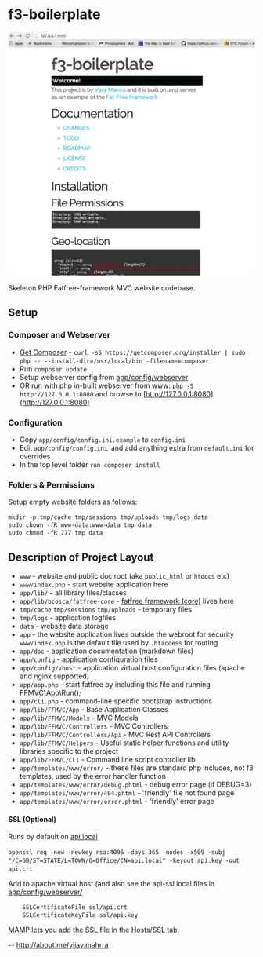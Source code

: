 # f3-boilerplate

![f3-boilerplate homepage screenshot](tmp/screenshot.png)

Skeleton PHP Fatfree-framework MVC website codebase.

## Setup

### Composer and Webserver

- [Get Composer](https://getcomposer.org/) - `curl -sS https://getcomposer.org/installer | sudo php -- --install-dir=/usr/local/bin -filename=composer`
- Run `composer update`
- Setup webserver config from [app/config/webserver](app/config/webserver)
- OR run with php in-built webserver from [www](www): `php -S http://127.0.0.1:8080` and browse to [http://127.0.0.1:8080](http://127.0.0.1:8080)

### Configuration
  - Copy `app/config/config.ini.example` to `config.ini`
  - Edit `app/config/config.ini `and add anything extra from `default.ini` for overrides
  - In the top level folder `run composer install`

### Folders & Permissions
Setup empty website folders as follows:

```
mkdir -p tmp/cache tmp/sessions tmp/uploads tmp/logs data
sudo chown -fR www-data:www-data tmp data
sudo chmod -fR 777 tmp data
```

## Description of Project Layout

 * `www` - website and public doc root (aka `public_html` or `htdocs` etc)
 * `www/index.php` - start website application here
 * `app/lib/` - all library files/classes
 * `app/lib/bcosca/fatfree-core` - [fatfree framework (core)](https://github.com/bcosca/fatfree-core) lives here
 * `tmp/cache` `tmp/sessions` `tmp/uploads` - temporary files
 * `tmp/logs` - application logfiles
 * `data` - website data storage
 * `app` - the website application lives outside the webroot for security `www/index.php` is the default file used by `.htaccess` for routing
 * `app/doc` - application documentation (markdown files)
 * `app/config` - application configuration files
 * `app/config/vhost` - application virtual host configuration files (apache and nginx supported)
 * `app/app.php` - start fatfree by including this file and running FFMVC\App\Run();
 * `app/cli.php` - command-line specific bootstrap instructions
 * `app/lib/FFMVC/App` - Base Application Classes
 * `app/lib/FFMVC/Models` - MVC Models
 * `app/lib/FFMVC/Controllers` - MVC Controllers
 * `app/lib/FFMVC/Controllers/Api` - MVC Rest API Controllers
 * `app/lib/FFMVC/Helpers` - Useful static helper functions and utility libraries specific to the project
 * `app/lib/FFMVC/CLI` - Command line script controller lib
 * `app/templates/www/error/` - these files are standard php includes, not f3 templates, used by the error handler function
 * `app/templates/www/error/debug.phtml` - debug error page (if DEBUG=3)
 * `app/templates/www/error/404.phtml` - 'friendly' file not found page
 * `app/templates/www/error/error.phtml` - 'friendly' error page

#### SSL (Optional)
Runs by default on [api.local](http://api.local/)

`openssl req -new -newkey rsa:4096 -days 365 -nodes -x509 -subj "/C=GB/ST=STATE/L=TOWN/O=Office/CN=api.local" -keyout api.key -out api.crt`

Add to apache virtual host (and also see the api-ssl.local files in [app/config/webserver/](app/config/webserver/)

```
    SSLCertificateFile ssl/api.crt
    SSLCertificateKeyFile ssl/api.key
```
[MAMP](https://www.mamp.info/) lets you add the SSL file in the Hosts/SSL tab.

--
http://about.me/vijay.mahrra

